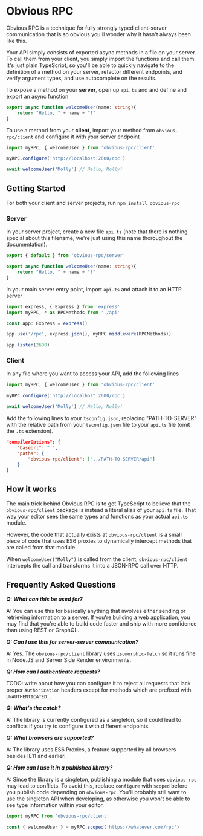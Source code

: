 # Obvious RPC

Obvious RPC is a technique for fully strongly typed client-server communication that is so obvious you'll wonder why it hasn't always been like this. 

Your API simply consists of exported async methods in a file on your server. To call them from your client, you simply import the functions and call them. It's just plain TypeScript, so you'll be able to quickly navigate to the definition of a method on your server, refactor different endpoints, and verify argument types, and use autocomplete on the results. 

To expose a method on your **server**, open up `api.ts` and and define and export an async function

```ts
export async function welcomeUser(name: string){
    return "Hello, " + name + "!"
}
```

To use a method from your **client**, import your method from `obvious-rpc/client` and configure it with your server endpoint

```ts
import myRPC, { welcomeUser } from 'obvious-rpc/client'

myRPC.configure('http://localhost:2600/rpc')

await welcomeUser('Molly') // Hello, Molly!
```

## Getting Started

For both your client and server projects, run `npm install obvious-rpc`

### Server

In your server project, create a new file `api.ts` (note that there is nothing special about this filename, we're just using this name thoroughout the documentation).

```ts
export { default } from 'obvious-rpc/server'

export async function welcomeUser(name: string){
    return "Hello, " + name + "!"
}
```

In your main server entry point, import `api.ts` and attach it to an HTTP server

```ts
import express, { Express } from 'express'
import myRPC, * as RPCMethods from './api'

const app: Express = express()

app.use('/rpc', express.json(), myRPC.middleware(RPCMethods))

app.listen(2600)
```

### Client

In any file where you want to access your API, add the following lines

```ts
import myRPC, { welcomeUser } from 'obvious-rpc/client'

myRPC.configure('http://localhost:2600/rpc')

await welcomeUser('Molly') // Hello, Molly!
```

Add the following lines to your `tsconfig.json`, replacing "PATH-TO-SERVER" with the relative path from your `tsconfig.json` file to your `api.ts` file (omit the `.ts` extension). 

```json
"compilerOptions": {
    "baseUrl": ".",
    "paths": {
        "obvious-rpc/client": ["../PATH-TO-SERVER/api"]
    }
}
```


## How it works

The main trick behind Obvious RPC is to get TypeScript to believe that the `obvious-rpc/client` package is instead a literal alias of your `api.ts` file. That way your editor sees the same types and functions as your actual `api.ts` module. 

However, the code that actually exists at `obvious-rpc/client` is a small piece of code that uses ES6 proxies to dynamically intercept methods that are called from that module. 

When `welcomeUser("Molly")` is called from the client, `obvious-rpc/client` intercepts the call and transforms it into a JSON-RPC call over HTTP. 

## Frequently Asked Questions

***Q: What can this be used for?***

A: You can use this for basically anything that involves either sending or retrieving information to a server. If you're building a web application, you may find that you're able to build code faster and ship with more confidence than using REST or GraphQL. 

***Q: Can I use this for server-server communication?***

A: Yes. The `obvious-rpc/client` library uses `isomorphic-fetch` so it runs fine in Node.JS and Server Side Render environments. 

***Q: How can I authenticate requests?***

TODO: write about how you can configure it to reject all requests that lack proper `Authorization` headers except for methods which are prefixed with `UNAUTHENTICATED_`.

***Q: What's the catch?***

A: The library is currently configured as a singleton, so it could lead to conflicts if you try to configure it with different endpoints. 

***Q: What browsers are supported?***

A: The library uses ES6 Proxies, a feature supported by all browsers besides IE11 and earlier. 

***Q: How can I use it in a published library?***

A: Since the library is a singleton, publishing a module that uses `obvious-rpc` may lead to conflicts. To avoid this, replace `configure` with `scoped` before you publish code depending on `obvious-rpc`. You'll probably still want to use the singleton API when developing, as otherwise you won't be able to see type information within your editor.

```ts
import myRPC from 'obvious-rpc/client'

const { welcomeUser } = myRPC.scoped('https://whatever.com/rpc')

```


